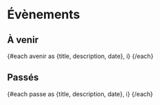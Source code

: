<script>
     import Calendar from "$lib/Calendar.svelte";
     import Info from "$lib/Info.svelte";

     let avenir = [
          {
               date: "1 jan 2023",
               description: "Description de l'évènement",
               title: "Template pour un évènement",
          }
     ]
     let passe = [
          {
            date: "4 oct 2023",
            description: "Grrrnd Zero - Vaulx en Velin",
            title: "Écoutes périphériques",

          },
          {
               date: "28 oct 2023",
               description: "L'Aiguillage - Polisot",
               title: "Algorave (Cookie Collective)",
          }
     ]
</script>

# Évènements

<Info info="Cette page recense tout les évènements dédiés au <i>live coding</i> organisés par la scène francophone. Ajoutez vos évènements. N'oubliez pas de fournir un lien si possible. Renseignez les évènements pour archivage !" markdown=false />

## À venir

<!-- Format attendu : 3 Fev 2023 -->

{#each avenir as {title, description, date}, i}
<Calendar date={date} description={description} title={title} />
{/each}

## Passés

{#each passe as {title, description, date}, i}
<Calendar date={date} description={description} title={title} />
{/each}
